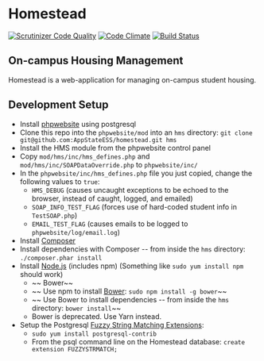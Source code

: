 # Homestead
[![Scrutinizer Code Quality](https://scrutinizer-ci.com/g/AppStateESS/homestead/badges/quality-score.png?s=d4e5a31be92390a264c73c4282dd8cfb9c36400b)](https://scrutinizer-ci.com/g/AppStateESS/homestead/)
[![Code Climate](https://codeclimate.com/github/AppStateESS/homestead/badges/gpa.svg)](https://codeclimate.com/github/AppStateESS/homestead)
[![Build Status](https://api.travis-ci.org/AppStateESS/homestead.svg?branch=master)](https://travis-ci.org/AppStateESS/homestead)

## On-campus Housing Management
Homestead is a web-application for managing on-campus student housing.

## Development Setup
* Install [phpwebsite](https://github.com/AppStateESS/phpwebsite/) using postgresql
* Clone this repo into the `phpwebsite/mod` into an `hms` directory: `git clone git@github.com:AppStateESS/homestead.git hms`
* Install the HMS module from the phpwebsite control panel
* Copy `mod/hms/inc/hms_defines.php` and `mod/hms/inc/SOAPDataOverride.php` to `phpwebsite/inc/`
* In the `phpwebsite/inc/hms_defines.php` file you just copied, change the following values to `true`:
  * `HMS_DEBUG` (causes uncaught exceptions to be echoed to the browser, instead of caught, logged, and emailed)
  * `SOAP_INFO_TEST_FLAG` (forces use of hard-coded student info in `TestSOAP.php`)
  * `EMAIL_TEST_FLAG` (causes emails to be logged to `phpwebsite/log/email.log`)
* Install [Composer](https://getcomposer.org/doc/00-intro.md)
* Install dependencies with Composer -- from inside the `hms` directory: `./composer.phar install`
* Install [Node.js](https://nodejs.org/download/) (includes npm) (Something like `sudo yum install npm` should work)
  * ~~ Bower~~
  * ~~ Use npm to install [Bower](http://bower.io): `sudo npm install -g bower`~~
  * ~~ Use Bower to install dependencies -- from inside the `hms` directory: `bower install`~~
  * Bower is deprecated. Use Yarn instead.
* Setup the Postgresql [Fuzzy String Matching Extensions](http://www.postgresql.org/docs/9.1/static/fuzzystrmatch.html):
  * `sudo yum install postgresql-contrib`
  * From the psql command line on the Homestead database: `create extension FUZZYSTRMATCH;`
